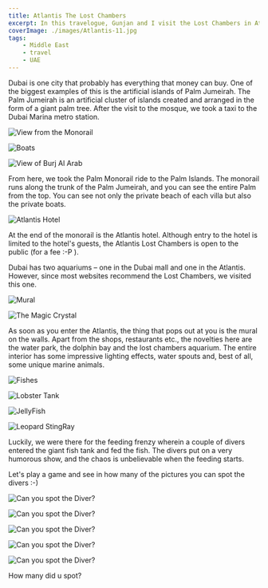 ```yaml
---
title: Atlantis The Lost Chambers
excerpt: In this travelogue, Gunjan and I visit the Lost Chambers in Atlantis in Dubai.
coverImage: ./images/Atlantis-11.jpg
tags:
    - Middle East
    - travel
    - UAE
---
```


Dubai is one city that probably has everything that money can buy. One of the biggest examples of this is the artificial islands of Palm Jumeirah. The Palm Jumeirah is an artificial cluster of islands created and arranged in the form of a giant palm tree. After the visit to the mosque, we took a taxi to the Dubai Marina metro station.

![View from the Monorail](./images/Atlantis-2.jpg)

![Boats](./images/Atlantis-4.jpg)

![View of Burj Al Arab](./images/Atlantis-3.jpg)

From here, we took the Palm Monorail ride to the Palm Islands. The monorail runs along the trunk of the Palm Jumeirah, and you can see the entire Palm from the top. You can see not only the private beach of each villa but also the private boats.

![Atlantis Hotel](./images/Atlantis-1.jpg)

At the end of the monorail is the Atlantis hotel. Although entry to the hotel is limited to the hotel's guests, the Atlantis Lost Chambers is open to the public (for a fee :-P ).

Dubai has two aquariums – one in the Dubai mall and one in the Atlantis. However, since most websites recommend the Lost Chambers, we visited this one.

![Mural](./images/Atlantis-5.jpg)

![The Magic Crystal](./images/Atlantis-6.jpg)

As soon as you enter the Atlantis, the thing that pops out at you is the mural on the walls. Apart from the shops, restaurants etc., the novelties here are the water park, the dolphin bay and the lost chambers aquarium. The entire interior has some impressive lighting effects, water spouts and, best of all, some unique marine animals.

![Fishes](./images/Atlantis-7.jpg)

![Lobster Tank](./images/Atlantis-8.jpg)

![JellyFish](./images/Atlantis-9.jpg)

![Leopard StingRay](./images/Atlantis-10.jpg)

Luckily, we were there for the feeding frenzy wherein a couple of divers entered the giant fish tank and fed the fish. The divers put on a very humorous show, and the chaos is unbelievable when the feeding starts.

Let's play a game and see in how many of the pictures you can spot the divers :-)

![Can you spot the Diver?](./images/Atlantis-11.jpg)

![Can you spot the Diver?](./images/Atlantis-12.jpg)

![Can you spot the Diver?](./images/Atlantis-13.jpg)

![Can you spot the Diver?](./images/Atlantis-14.jpg)

![Can you spot the Diver?](./images/Atlantis-15.jpg)

How many did u spot?
